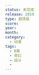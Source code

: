 ```yaml
---
status: 未完成
release: 2019
type: 剧场版
score:
year:
month:
category:
  - 动漫
tags:
  - B类
  - 奇幻
  - 战斗
  - 
---
```

